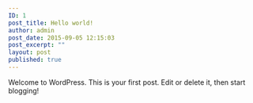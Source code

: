 ```yaml
---
ID: 1
post_title: Hello world!
author: admin
post_date: 2015-09-05 12:15:03
post_excerpt: ""
layout: post
published: true
---
```

Welcome to WordPress. This is your first post. Edit or delete it, then start blogging!